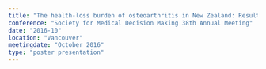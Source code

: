 ```yaml
---
title: "The health-loss burden of osteoarthritis in New Zealand: Results from a new computer simulation model"
conference: "Society for Medical Decision Making 38th Annual Meeting"
date: "2016-10"
location: "Vancouver"
meetingdate: "October 2016"
type: "poster presentation"
---
```

